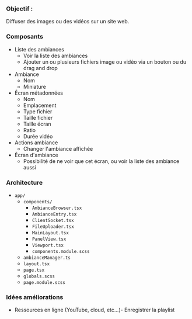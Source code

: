 ### Objectif :

Diffuser des images ou des vidéos sur un site web.

### Composants

-   Liste des ambiances
    -   Voir la liste des ambiances
    -   Ajouter un ou plusieurs fichiers image ou vidéo via un bouton ou du drag and drop
-   Ambiance
    -   Nom
    -   Miniature
-   Écran métadonnées
    -   Nom
    -   Emplacement
    -   Type fichier
    -   Taille fichier
    -   Taille écran
    -   Ratio
    -   Durée vidéo
-   Actions ambiance
    -   Changer l'ambiance affichée
-   Écran d'ambiance
    -   Possibilité de ne voir que cet écran, ou voir la liste des ambiance aussi

### Architecture

-   `app/`
    -   `components/`
        -   `AmbianceBrowser.tsx`
        -   `AmbianceEntry.tsx`
        -   `ClientSocket.tsx`
        -   `FileUploader.tsx`
        -   `MainLayout.tsx`
        -   `PanelView.tsx`
        -   `Viewport.tsx`
        -   `components.module.scss`
    -   `ambianceManager.ts`
    -   `layout.tsx`
    -   `page.tsx`
    -   `globals.scss`
    -   `page.module.scss`

### Idées améliorations

-   Ressources en ligne (YouTube, cloud, etc...)- Enregistrer la playlist
